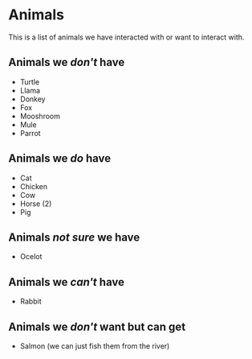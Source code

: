 # Animals

This is a list of animals we have interacted with or want to interact with.

## Animals we *don't* have

- Turtle
- Llama
- Donkey
- Fox
- Mooshroom
- Mule
- Parrot

## Animals we *do* have

- Cat
- Chicken
- Cow
- Horse (2)
- Pig

## Animals *not sure* we have

- Ocelot

## Animals we *can't* have

- Rabbit

## Animals we *don't* want but can get

- Salmon (we can just fish them from the river)
